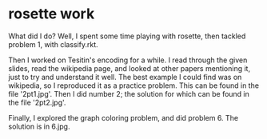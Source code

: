 # rosette work

What did I do? Well, I spent some time playing with rosette, then tackled problem 1, with classify.rkt. 

Then I worked on Tesitin's encoding for a while. I read through the given slides, read the wikipedia page, and looked at other papers mentioning it, just to try and understand it well. The best example I could find was on wikipedia, so I reproduced it as a practice problem. This can be found in the file '2pt1.jpg'. Then I did number 2; the solution for which can be found in the file '2pt2.jpg'.

Finally, I explored the graph coloring problem, and did problem 6. The solution is in 6.jpg.
